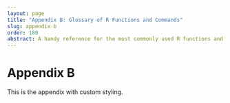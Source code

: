 ```yaml
---
layout: page
title: "Appendix B: Glossary of R Functions and Commands"
slug: appendix-b
order: 180
abstract: A handy reference for the most commonly used R functions and commands covered throughout the book.
---
```


# Appendix B

This is the appendix with custom styling.
